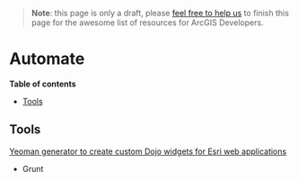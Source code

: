 > **Note**: this page is only a draft, please [feel free to help us](https://github.com/hhkaos/awesome-arcgis#contributions) to finish this page for the awesome list of resources for ArcGIS Developers.

# Automate
<!-- START doctoc generated TOC please keep comment here to allow auto update -->
<!-- DON'T EDIT THIS SECTION, INSTEAD RE-RUN doctoc TO UPDATE -->
**Table of contents**

- [Tools](#tools)

<!-- END doctoc generated TOC please keep comment here to allow auto update -->

## Tools

[Yeoman generator to create custom Dojo widgets for Esri web applications](https://github.com/tomwayson/generator-esri-widget)

* Grunt
